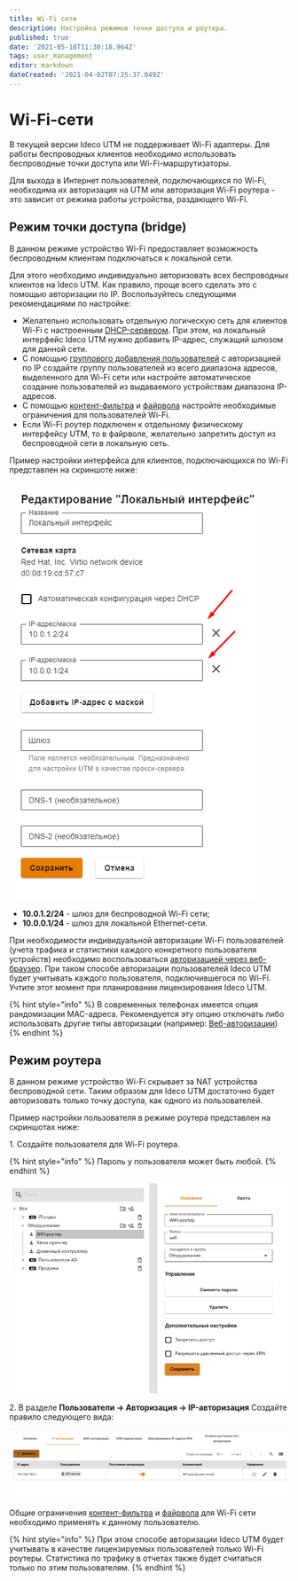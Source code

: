 ```yaml
---
title: Wi-Fi сети
description: Настройка режимов точки доступа и роутера.
published: true
date: '2021-05-18T11:30:18.964Z'
tags: user_management
editor: markdown
dateCreated: '2021-04-02T07:25:37.049Z'
---
```


# Wi-Fi-сети

В текущей версии Ideco UTM не поддерживает Wi-Fi адаптеры. Для работы беспроводных клиентов необходимо использовать беспроводные точки доступа или Wi-Fi-маршрутизаторы.

Для выхода в Интернет пользователей, подключающихся по Wi-Fi, необходима их авторизация на UTM или авторизация Wi-Fi роутера - это зависит от режима работы устройства, раздающего Wi-Fi.

## Режим точки доступа \(bridge\)

В данном режиме устройство Wi-Fi предоставляет возможность беспроводным клиентам подключаться к локальной сети.

Для этого необходимо индивидуально авторизовать всех беспроводных клиентов на Ideco UTM. Как правило, проще всего сделать это с помощью авторизации по IP. Воспользуйтесь следующими рекомендациями по настройке:

* Желательно использовать отдельную логическую сеть для клиентов Wi-Fi с настроенным [DHCP-сервером](../services/dhcp.md). При этом, на локальный интерфейс Ideco UTM нужно добавить IP-адрес, служащий шлюзом для данной сети.
* С помощью [группового добавления пользователей](user-management.md) с авторизацией по IP создайте группу пользователей из всего диапазона адресов, выделенного для Wi-Fi сети или настройте автоматическое создание пользователей из выдаваемого устройствам 
диапазона IP-адресов.
* С помощью [контент-фильтра](../access-rules/content-filter/) и [файрвола](../access-rules/firewall.md) настройте необходимые ограничения для пользователей Wi-Fi.
* Если Wi-Fi роутер подключен к отдельному физическому интерфейсу UTM, то в файрволе, желательно запретить доступ из беспроводной сети в локальную сеть.

Пример настройки интерфейса для клиентов, подключающихся по Wi-Fi представлен на скриншоте ниже:

![](../../.gitbook/assets/dhcp_1.png)

* **10.0.1.2/24** - шлюз для беспроводной Wi-Fi сети;
* **10.0.0.1/24** - шлюз для локальной Ethernet-сети.

При необходимости индивидуальной авторизации Wi-Fi пользователей \(учета трафика и статистики каждого конкретного пользователя устройств\) необходимо воспользоваться [авторизацией через веб-браузер](authorization/web-authorization.md). При таком способе авторизации пользователей Ideco UTM будет учитывать каждого пользователя, подключившегося по Wi-Fi. Учтите этот момент при планировании лицензирования Ideco UTM.

{% hint style="info" %}
В современных телефонах имеется опция рандомизации MAC-адреса. Рекомендуется эту опцию отключать либо использовать другие типы авторизации (например: [Веб-авторизации](../../settings/users/authorization/web-authorization.md))
{% endhint %}

## Режим роутера

В данном режиме устройство Wi-Fi скрывает за NAT устройства беспроводной сети. Таким образом для Ideco UTM достаточно будет авторизовать только точку доступа, как одного из пользователей.

Пример настройки пользователя в режиме роутера представлен на скриншотах ниже:

1\. Создайте пользователя для Wi-Fi роутера.

{% hint style="info" %}
Пароль у пользователя может быть любой.
{% endhint %}

![](../../.gitbook/assets/router_user.png)

2\. В разделе **Пользователи -> Авторизация -> IP-авторизация** Создайте правило следующего вида:

![](../../.gitbook/assets/user-ip-authorization-rule.png)

Общие ограничения [контент-фильтра](../access-rules/content-filter/) и [файрвола](../access-rules/firewall.md) для Wi-Fi сети необходимо применять к данному пользователю.

{% hint style="info" %}
При этом способе авторизации Ideco UTM будет учитывать в качестве лицензируемых пользователей только Wi-Fi роутеры. Статистика по трафику в отчетах также будет считаться только по этим пользователям.
{% endhint %}
